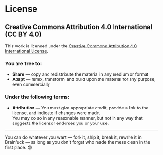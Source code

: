 # License

## Creative Commons Attribution 4.0 International (CC BY 4.0)

This work is licensed under the [Creative Commons Attribution 4.0 International License](https://creativecommons.org/licenses/by/4.0/).

### You are free to:

- **Share** — copy and redistribute the material in any medium or format  
- **Adapt** — remix, transform, and build upon the material for any purpose, even commercially  

### Under the following terms:

- **Attribution** — You must give appropriate credit, provide a link to the license, and indicate if changes were made.  
You may do so in any reasonable manner, but not in any way that suggests the licensor endorses you or your use.

---

You can do whatever you want — fork it, ship it, break it, rewrite it in Brainfuck — as long as you don't forget who made the mess clean in the first place. 😎
